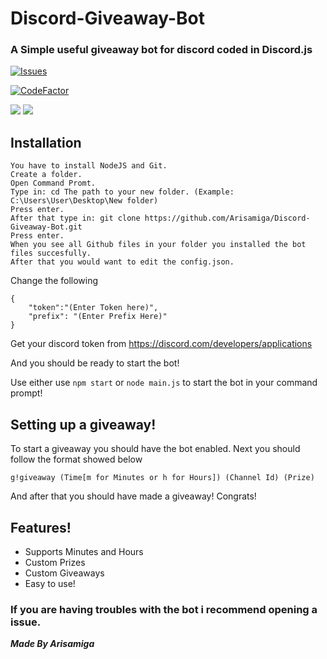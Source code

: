 # Discord-Giveaway-Bot
### A Simple useful giveaway bot for discord coded in Discord.js

 <a href="https://github.com/Arisamiga/Discord-Giveaway-Bot//issues">
   <img alt="Issues" src="https://img.shields.io/github/issues/Arisamiga/Discord-Giveaway-Bot?color=0088ff" />
  </a>
  
  [![CodeFactor](https://www.codefactor.io/repository/github/arisamiga/discord-giveaway-bot/badge)](https://www.codefactor.io/repository/github/arisamiga/discord-giveaway-bot)
  
<img src= "https://i.imgur.com/vEuAoQy.png"> <img src="https://i.imgur.com/VO3D8ew.png">

## Installation
```
You have to install NodeJS and Git.
Create a folder.
Open Command Promt.
Type in: cd The path to your new folder. (Example: C:\Users\User\Desktop\New folder)
Press enter.
After that type in: git clone https://github.com/Arisamiga/Discord-Giveaway-Bot.git
Press enter.
When you see all Github files in your folder you installed the bot files succesfully.
After that you would want to edit the config.json.
```
Change the following
```
{
    "token":"(Enter Token here)",
    "prefix": "(Enter Prefix Here)"
}
```
Get your discord token from https://discord.com/developers/applications

And you should be ready to start the bot! 

Use either use ```npm start``` or ```node main.js``` to start the bot in your command prompt!

## Setting up a giveaway!

To start a giveaway you should have the bot enabled.
Next you should follow the format showed below
```
g!giveaway (Time[m for Minutes or h for Hours]) (Channel Id) (Prize)
```

And after that you should have made a giveaway! Congrats!

## Features!
<ul>
<li>
Supports Minutes and Hours
</li>
<li>
Custom Prizes
</li>
<li>
Custom Giveaways
</li>
<li>
Easy to use!
</li>
</ul>

### If you are having troubles with the bot i recommend opening a issue.

***Made By Arisamiga***
